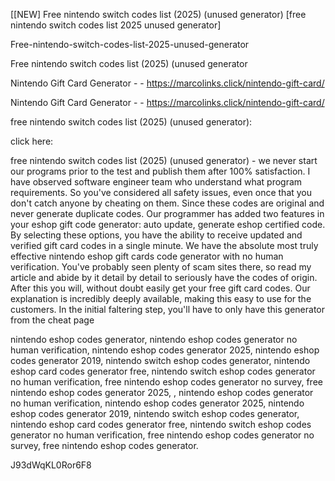 [[NEW] Free nintendo switch codes list (2025) (unused generator) [free nintendo switch codes list 2025 unused generator]

Free-nintendo-switch-codes-list-2025-unused-generator

Free nintendo switch codes list (2025) (unused generator

Nintendo Gift Card Generator - - https://marcolinks.click/nintendo-gift-card/

Nintendo Gift Card Generator - - https://marcolinks.click/nintendo-gift-card/

free nintendo switch codes list (2025) (unused generator):

click here:

free nintendo switch codes list (2025) (unused generator) - we never start our programs prior to the test and publish them after 100% satisfaction. I have observed software engineer team who understand what program requirements. So you've considered all safety issues, even once that you don't catch anyone by cheating on them. Since these codes are original and never generate duplicate codes. Our programmer has added two features in your eshop gift code generator: auto update, generate eshop certified code. By selecting these options, you have the ability to receive updated and verified gift card codes in a single minute. We have the absolute most truly effective nintendo eshop gift cards code generator with no human verification. You've probably seen plenty of scam sites there, so read my article and abide by it detail by detail to seriously have the codes of origin. After this you will, without doubt easily get your free gift card codes. Our explanation is incredibly deeply available, making this easy to use for the customers. In the initial faltering step, you'll have to only have this generator from the cheat page

nintendo eshop codes generator, nintendo eshop codes generator no human verification, nintendo eshop codes generator 2025, nintendo eshop codes generator 2019, nintendo switch eshop codes generator, nintendo eshop card codes generator free, nintendo switch eshop codes generator no human verification, free nintendo eshop codes generator no survey, free nintendo eshop codes generator 2025, , nintendo eshop codes generator no human verification, nintendo eshop codes generator 2025, nintendo eshop codes generator 2019, nintendo switch eshop codes generator, nintendo eshop card codes generator free, nintendo switch eshop codes generator no human verification, free nintendo eshop codes generator no survey, free nintendo eshop codes generator.

J93dWqKL0Ror6F8


